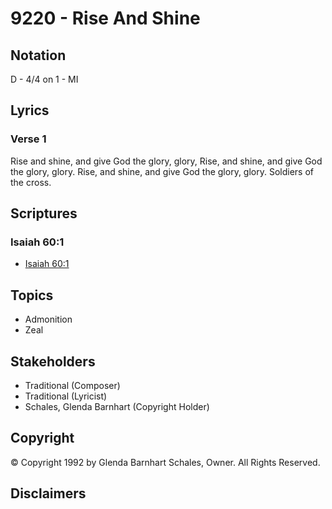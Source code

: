 # 9220 - Rise And Shine

## Notation

D - 4/4 on 1 - MI

## Lyrics

### Verse 1

Rise and shine, and give God the glory, glory, Rise, and shine, and give God the glory, glory. Rise, and shine, and give God the glory, glory. Soldiers of the cross.


## Scriptures

### Isaiah 60:1

- [Isaiah 60:1](https://www.biblegateway.com/passage/?search=Isaiah%2060%3A1)


## Topics

- Admonition
- Zeal

## Stakeholders

- Traditional (Composer)
- Traditional (Lyricist)
- Schales, Glenda Barnhart (Copyright Holder)

## Copyright

© Copyright 1992 by Glenda Barnhart Schales, Owner. All Rights Reserved.


## Disclaimers



